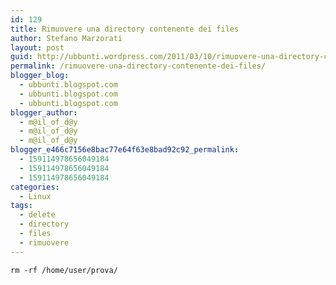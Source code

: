```yaml
---
id: 129
title: Rimuovere una directory contenente dei files
author: Stefano Marzorati
layout: post
guid: http://ubbunti.wordpress.com/2011/03/10/rimuovere-una-directory-contenente-dei-files
permalink: /rimuovere-una-directory-contenente-dei-files/
blogger_blog:
  - ubbunti.blogspot.com
  - ubbunti.blogspot.com
  - ubbunti.blogspot.com
blogger_author:
  - m@il_of_d@y
  - m@il_of_d@y
  - m@il_of_d@y
blogger_e466c7156e8bac77e64f63e8bad92c92_permalink:
  - 159114978656049184
  - 159114978656049184
  - 159114978656049184
categories:
  - Linux
tags:
  - delete
  - directory
  - files
  - rimuovere
---
```

`rm -rf /home/user/prova/`